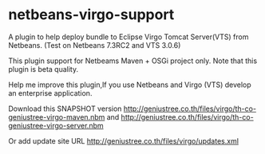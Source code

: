 netbeans-virgo-support
======================

A plugin to help deploy bundle to Eclipse Virgo Tomcat Server(VTS) from Netbeans. (Test on Netbeans 7.3RC2 and VTS 3.0.6)

This plugin support for Netbeams Maven + OSGi project only.
Note that this plugin is beta quality. 

Help me improve this plugin,If you use Netbeans and Virgo (VTS) develop an enterprise application.

Download this SNAPSHOT version http://geniustree.co.th/files/virgo/th-co-geniustree-virgo-maven.nbm and http://geniustree.co.th/files/virgo/th-co-geniustree-virgo-server.nbm

Or add update site URL http://geniustree.co.th/files/virgo/updates.xml
